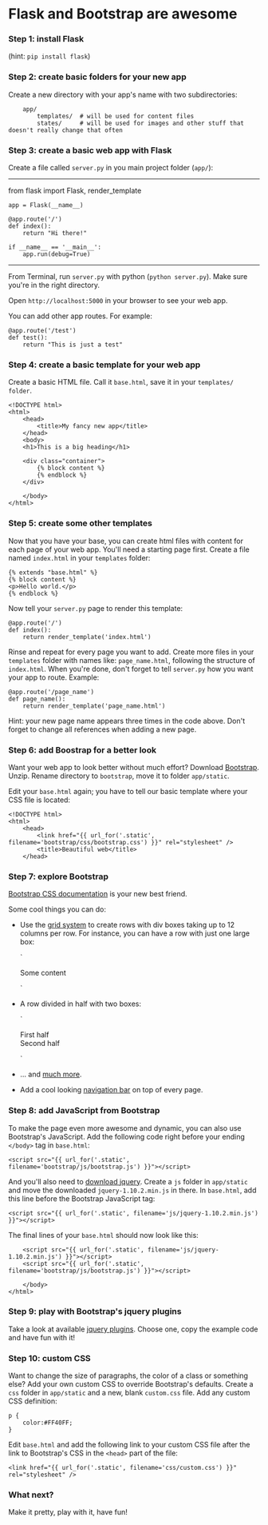 # Flask and Bootstrap are awesome

### Step 1: install Flask 

(hint: `pip install flask`)

### Step 2: create basic folders for your new app

Create a new directory with your app's name with two subdirectories:

		app/	
			templates/  # will be used for content files
			states/		# will be used for images and other stuff that doesn't really change that often

### Step 3: create a basic web app with Flask

Create a file called `server.py` in you main project folder (`app/`):

---

from flask import Flask, render_template

	app = Flask(__name__)
	
	@app.route('/')
	def index():
		return "Hi there!"
	
	if __name__ == '__main__':
		app.run(debug=True)
	
---

From Terminal, run `server.py` with python (`python server.py`). Make sure you're in the right directory.

Open `http://localhost:5000` in your browser to see your web app.

You can add other app routes. For example:

	@app.route('/test')
	def test():
		return "This is just a test" 

### Step 4: create a basic template for your web app

Create a basic HTML file. Call it `base.html`, save it in your `templates/ folder`.

	<!DOCTYPE html>
	<html>
		<head>
			<title>My fancy new app</title>
		</head>
		<body>
		<h1>This is a big heading</h1>
	
		<div class="container">
			{% block content %}
			{% endblock %}
		</div>
	
		</body>
	</html>

### Step 5: create some other templates

Now that you have your base, you can create html files with content for each page of your web app. You'll need a starting page first. Create a file named `index.html` in your `templates` folder:

	{% extends "base.html" %}
	{% block content %}
	<p>Hello world.</p>
	{% endblock %}

Now tell your `server.py` page to render this template:

	@app.route('/')
	def index():
		return render_template('index.html')

Rinse and repeat for every page you want to add. Create more files in your `templates` folder with names like: `page_name.html`, following the structure of `index.html`. When you're done, don't forget to tell `server.py` how you want your app to route. Example:

	@app.route('/page_name')
	def page_name():
		return render_template('page_name.html')

Hint: your new page name appears three times in the code above. Don't forget to change all references when adding a new page.

### Step 6: add Boostrap for a better look

Want your web app to look better without much effort? Download [Bootstrap](http://getbootstrap.com). Unzip. Rename directory to `bootstrap`, move it to folder `app/static`.

Edit your `base.html` again; you have to tell our basic template where your CSS file is located:

	<!DOCTYPE html>
	<html>
		<head>
			<link href="{{ url_for('.static', filename='bootstrap/css/bootstrap.css') }}" rel="stylesheet" />
			<title>Beautiful web</title>
		</head>

### Step 7: explore Bootstrap

[Bootstrap CSS documentation](http://getbootstrap.com/css/) is your new best friend.

Some cool things you can do:

- Use the [grid system](http://getbootstrap.com/css/#grid) to create rows with div boxes taking up to 12 columns per row. For instance, you can have a row with just one large box:

	`<div class="row">
        <div class="col-lg-12">Some content</div>
	</div>`

- A row divided in half with two boxes:

	`<div class="row">
		<div class="col-lg-6">First half</div>
		<div class="col-lg-6">Second half</div>
	</div>`

- … and [much more](http://examples.getbootstrap.com/grid/). 

- Add a cool looking [navigation bar](http://getbootstrap.com/components/#navbar) on top of every page. 

### Step 8: add JavaScript from Bootstrap

To make the page even more awesome and dynamic, you can also use Bootstrap's JavaScript. Add the following code right before your ending `</body>` tag in `base.html`:

	<script src="{{ url_for('.static', filename='bootstrap/js/bootstrap.js') }}"></script>

And you'll also need to [download jquery](http://jquery.com/download/). Create a `js` folder in `app/static` and move the downloaded `jquery-1.10.2.min.js` in there. In `base.html`, add this line before the Bootstrap JavaScript tag:

	<script src="{{ url_for('.static', filename='js/jquery-1.10.2.min.js') }}"></script>

The final lines of your `base.html` should now look like this:

		<script src="{{ url_for('.static', filename='js/jquery-1.10.2.min.js') }}"></script>
		<script src="{{ url_for('.static', filename='bootstrap/js/bootstrap.js') }}"></script>
	
		</body>
	</html>

### Step 9: play with Bootstrap's jquery plugins

Take a look at available [jquery plugins](http://getbootstrap.com/javascript/). Choose one, copy the example code and have fun with it!

### Step 10: custom CSS

Want to change the size of paragraphs, the color of a class or something else? Add your own custom CSS to override Bootstrap's defaults. Create a `css` folder in `app/static` and a new, blank `custom.css` file. Add any custom CSS definition:

	p {
		color:#FF40FF;
	}

Edit `base.html` and add the following link to your custom CSS file after the link to Bootstrap's CSS in the `<head>` part of the file:

	<link href="{{ url_for('.static', filename='css/custom.css') }}" rel="stylesheet" />

### What next?

Make it pretty, play with it, have fun!